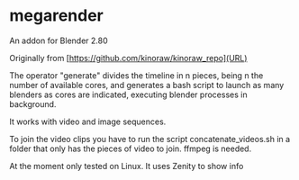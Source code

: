 # megarender
An addon for Blender 2.80

Originally from [https://github.com/kinoraw/kinoraw_repo](URL)

The operator "generate" divides the timeline in n pieces, being n the number of available cores, and generates a bash script to launch as many blenders as cores are indicated, executing blender processes in background.

It works with video and image sequences.

To join the video clips you have to run the script concatenate_videos.sh in a folder that only has the pieces of video to join.
ffmpeg is needed.

At the moment only tested on Linux.  It uses Zenity to show info

